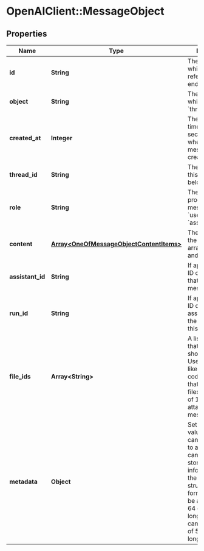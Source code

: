 # OpenAIClient::MessageObject

## Properties
Name | Type | Description | Notes
------------ | ------------- | ------------- | -------------
**id** | **String** | The identifier, which can be referenced in API endpoints. | 
**object** | **String** | The object type, which is always &#x60;thread.message&#x60;. | 
**created_at** | **Integer** | The Unix timestamp (in seconds) for when the message was created. | 
**thread_id** | **String** | The [thread](/docs/api-reference/threads) ID that this message belongs to. | 
**role** | **String** | The entity that produced the message. One of &#x60;user&#x60; or &#x60;assistant&#x60;. | 
**content** | [**Array&lt;OneOfMessageObjectContentItems&gt;**](.md) | The content of the message in array of text and/or images. | 
**assistant_id** | **String** | If applicable, the ID of the [assistant](/docs/api-reference/assistants) that authored this message. | 
**run_id** | **String** | If applicable, the ID of the [run](/docs/api-reference/runs) associated with the authoring of this message. | 
**file_ids** | **Array&lt;String&gt;** | A list of [file](/docs/api-reference/files) IDs that the assistant should use. Useful for tools like retrieval and code_interpreter that can access files. A maximum of 10 files can be attached to a message. | 
**metadata** | **Object** | Set of 16 key-value pairs that can be attached to an object. This can be useful for storing additional information about the object in a structured format. Keys can be a maximum of 64 characters long and values can be a maxium of 512 characters long.  | 

